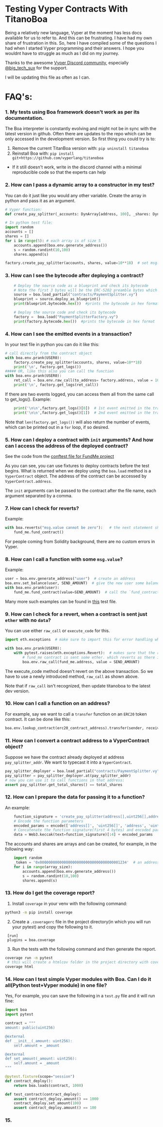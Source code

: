 # Testing Vyper Contracts With TitanoBoa

Being a relatively new language, Vyper at the moment has less docs available for us to refer to. And this can be frustrating. I have had my own share of frustration in this. So, here I have compiled some of the questions I had when I started Vyper programming and their answers. I hope you wouldnt have to struggle as much as I did on my journey. 

Thanks to the awesome [Vyper Discord community](https://discord.gg/HBCFTeqm), especially [@big_tech_sux](https://twitter.com/big_tech_sux) for the support.

I will be updating this file as often as I can.

# FAQ's:

### 1. My tests using Boa framework doesn't work as per its documentation.

The Boa interpreter is constantly evolving and might not be in sync with the latest version in github. Often there are updates to the repo which can be only accessed in the development version. So first thing you could try is to:
 1. Remove the current TitanBoa version with: `pip uninstall titanoboa`
 2. Reinstall Boa with: `pip install git+https://github.com/vyperlang/titanoboa`
- If it still doesn't work, write in the discord channel with a minimal reproducible code so that the experts can help

### 2. How can I pass a dynamic array to a constructor in my test?

You can do it just like you would any other variable. Create the array in python and pass it as an argument. 

```python
# Vyper function:
def create_pay_splitter(_accounts: DynArray[address, 100], _shares: DynArray[uint256, 100]):

# In python test file:
import random
accounts = []
shares = []
for i in range(5): # each array is of size 5
    accounts.append(boa.env.generate_address())
    s = random.randint(10,100)
    shares.append(s)

factory.create_pay_splitter(accounts, shares, value=10**18)  # set msg.value as 1 ether
```

### 3. How can I see the bytecode after deploying a contract?

```python
    # Deploy the source code as a blueprint and check its bytecode
    # Note the first 3 bytes will be the ERC-5202 preamble bytes which is `fe7100`, characteristic to a blueprint deployment.
    source = boa.load_partial("contracts/PaymentSplitter.vy") 
    blueprint = source.deploy_as_blueprint()
    print(blueprint.bytecode.hex())  #prints the bytecode in hex format

    # Deploy the source code and check its bytecode
    factory =  boa.load("PaymentSplitterFactory.vy")    
    print(factory.bytecode.hex())  #prints the bytecode in hex format
```

### 4. How can I see the emitted events in a transaction?

In your test file in python you can do it like this:
```python
# call directly from the contract object
with boa.env.prank(USER0):
    factory.create_pay_splitter(accounts, shares, value=10**18)
    print('\n', factory.get_logs())
##### OR, like this also you can call the function
with boa.env.prank(USER0):
    ret_call = boa.env.raw_call(to_address= factory.address, value = 10**18, data=data)
    print('\n', factory.get_logs(ret_call))
```

If there are two events logged, you can access them all from the same call to get_logs(). Example:
```python
    print('\n\n',factory.get_logs()[0])  # 1st event emitted in the transaction
    print('\n\n',factory.get_logs()[1])  # 2nd event emitted in the transaction
```

Note that `len(factory.get_logs())` will also return the number of events, which can be printed out in a `for` loop, if so desired.

### 5. How can I deploy a contract with `init` arguments? And how can I access the address of the deployed contract?

See the code from the [conftest file for FundMe project](https://github.com/El-Ku/Vyper_Examples_With_TitanoBoa/blob/c1d44fc567b2a90e6038715bf035fbd518a67444/all_contracts/FundMe/test/conftest.py#L13-L22)

As you can see, you can use fixtures to deploy contracts before the test begins. What is returned when we deploy using the `boa.load` method is a `VyperContract` object. The address of the contract can be accessed by `VyperContract.address`.

The `init` arguments can be passed to the contract after the file name, each argument separated by a comma.

### 7. How can I check for reverts?
Example:
```python
with boa.reverts("msg.value cannot be zero"):   # the next statement should revert with the given error message.
	fund_me.fund_contract()
```

For people coming from Solidity background, there are no custom errors in Vyper. 

### 8. How can I call a function with some `msg.value`?

Example:
```python
user = boa.env.generate_address("user")  # create an address
boa.env.set_balance(user, SEND_AMOUNT)  # give the new user some balance
with boa.env.prank(user):
    fund_me.fund_contract(value=SEND_AMOUNT)  # call the `fund_contract` function with `SEND_AMOUNT` ether.
```

Many more such examples can be found in [this](https://github.com/El-Ku/Vyper_Examples_With_TitanoBoa/blob/c1d44fc567b2a90e6038715bf035fbd518a67444/all_contracts/FundMe/test/test_fundme.py) test file.

### 9. How can I check for a revert, when a contract is sent just `ether` with no `data`?

You can use either `raw_call` or `execute_code` for this.

```python
import eth.exceptions  # make sure to import this for error handling when using `raw_call`

with boa.env.prank(USER0):
    with pytest.raises(eth.exceptions.Revert):  # makes sure that the raw_call got reverted
        # fund_me contract is sent some ether. which reverts as there is no __default__ method defined in it.
        boa.env.raw_call(fund_me.address, value = SEND_AMOUNT)  
```

The execute_code method doesn't revert on the above transaction. So we have to use a newly introduced method, `raw_call` as shown above.

Note that if `raw_call` isn't recognized, then update titanoboa to the latest dev version.

### 10. How can I call a function on an address?

For example, say we want to call a `transfer` function on an `ERC20` token contract. It can be done like this:
```python
boa.env.lookup_contract(erc20_contract_address).transfer(sender, receiver, amount)
```

### 11. How can I convert a contract address to a VyperContract object?

Suppose we have the contract already deployed at address `pay_splitter_addr`. We want to typecast it into a `VyperContract`.

```python
pay_splitter_deployer = boa.load_partial("contracts/PaymentSplitter.vy")
pay_splitter = pay_splitter_deployer.at(pay_splitter_addr)
# now you can use it to call functions in that address:
assert pay_splitter.get_total_shares() == total_shares
```

### 12. How can I prepare the data for passing it to a function?

An example:

```python
    function_signature = 'create_pay_splitter(address[],uint256[],address,uint256)'   
    # Encode the function parameters
    encoded_params = encode(['address[]', 'uint256[]', 'address', 'uint256'], [accounts, shares, _token, _amount])
    # Concatenate the function signature(first 4 bytes) and encoded parameters
    data = Web3.keccak(text=function_signature)[:4] + encoded_params
```

The accounts and shares are arrays and can be created, for example, in the following way:
```python
    import random
    _token = '0x0000000000000000000000000000000000001234'  # an address. 20 bytes. 
    for i in range(array_size):
        accounts.append(boa.env.generate_address())
        s = random.randint(10,100)
        shares.append(s)
```

### 13. How do I get the coverage report?

1. Install `coverage` in your venv with the following command:
```bash
python3 -m pip install coverage
```
2. Create a `.coveragerc` file in the project directory(in which you will run your pytest) and copy the following to it.
```
 [run] 
 plugins = boa.coverage 
```
3. Run the tests with the following command and then generate the report.
```bash
coverage run -m pytest
 # this will create a htmlcov folder in the project directory with coverage reports in html.
coverage html 
```

### 14. How can I test simple Vyper modules with Boa. Can I do it all(Python test+Vyper module) in one file?

Yes, For example, you can save the following in a `test.py` file and it will run fine:

```python
import boa
import pytest

contract = """
amount: public(uint256)

@external
def __init__(_amount: uint256):
    self.amount = _amount

@external
def set_amount(_amount: uint256):
	self.amount = _amount
"""

@pytest.fixture(scope="session")
def contract_deploy():
    return boa.loads(contract, 1000)

def test_contract(contract_deploy):
	assert contract_deploy.amount() == 1000
	contract_deploy.set_amount(100)
	assert contract_deploy.amount() == 100
```

### 15. 



